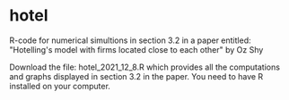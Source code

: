 # hotel
R-code for numerical simultions in section 3.2 in a paper entitled:
"Hotelling's model with firms located close to each other"
by Oz Shy

Download the file: hotel_2021_12_8.R which provides all the computations and graphs displayed in section 3.2 in the paper. 
You need to have R installed on your computer. 
